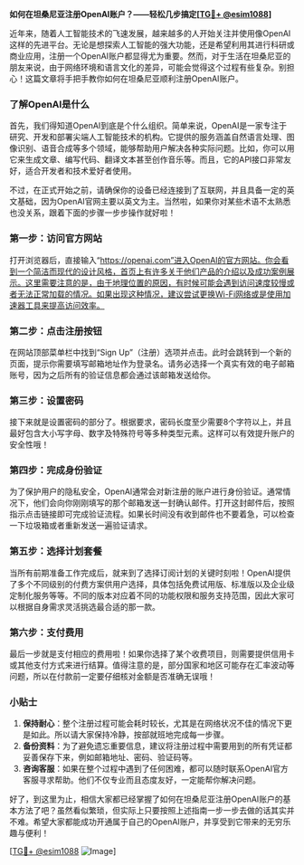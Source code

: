 **如何在坦桑尼亚注册OpenAI账户？——轻松几步搞定[[TG💪+ @esim1088](https://t.me/s/esim1088)]**

近年来，随着人工智能技术的飞速发展，越来越多的人开始关注并使用像OpenAI这样的先进平台。无论是想探索人工智能的强大功能，还是希望利用其进行科研或商业应用，注册一个OpenAI账户都显得尤为重要。然而，对于生活在坦桑尼亚的朋友来说，由于网络环境和语言文化的差异，可能会觉得这个过程有些复杂。别担心！这篇文章将手把手教你如何在坦桑尼亚顺利注册OpenAI账户。

### 了解OpenAI是什么

首先，我们得知道OpenAI到底是个什么组织。简单来说，OpenAI是一家专注于研究、开发和部署尖端人工智能技术的机构。它提供的服务涵盖自然语言处理、图像识别、语音合成等多个领域，能够帮助用户解决各种实际问题。比如，你可以用它来生成文章、编写代码、翻译文本甚至创作音乐等。而且，它的API接口非常友好，适合开发者和技术爱好者使用。

不过，在正式开始之前，请确保你的设备已经连接到了互联网，并且具备一定的英文基础，因为OpenAI官网主要以英文为主。当然啦，如果你对某些术语不太熟悉也没关系，跟着下面的步骤一步步操作就好啦！

### 第一步：访问官方网站

打开浏览器后，直接输入“https://openai.com”进入OpenAI的官方网站。你会看到一个简洁而现代的设计风格，首页上有许多关于他们产品的介绍以及成功案例展示。这里需要注意的是，由于地理位置的原因，有时候可能会遇到访问速度较慢或者无法正常加载的情况。如果出现这种情况，建议尝试更换Wi-Fi网络或是使用加速器工具来提高访问效率。

### 第二步：点击注册按钮

在网站顶部菜单栏中找到“Sign Up”（注册）选项并点击。此时会跳转到一个新的页面，提示你需要填写邮箱地址作为登录名。请务必选择一个真实有效的电子邮箱账号，因为之后所有的验证信息都会通过该邮箱发送给你。

### 第三步：设置密码

接下来就是设置密码的部分了。根据要求，密码长度至少需要8个字符以上，并且最好包含大小写字母、数字及特殊符号等多种类型元素。这样可以有效提升账户的安全性哦！

### 第四步：完成身份验证

为了保护用户的隐私安全，OpenAI通常会对新注册的账户进行身份验证。通常情况下，他们会向你刚刚填写的那个邮箱发送一封确认邮件。打开这封邮件后，按照指示点击链接即可完成验证流程。如果长时间没有收到邮件也不要着急，可以检查一下垃圾箱或者重新发送一遍验证请求。

### 第五步：选择计划套餐

当所有前期准备工作完成后，就来到了选择订阅计划的关键时刻啦！OpenAI提供了多个不同级别的付费方案供用户选择，具体包括免费试用版、标准版以及企业级定制化服务等等。不同的版本对应着不同的功能权限和服务支持范围，因此大家可以根据自身需求灵活挑选最合适的那一款。

### 第六步：支付费用

最后一步就是支付相应的费用啦！如果你选择了某个收费项目，则需要提供信用卡或其他支付方式来进行结算。值得注意的是，部分国家和地区可能存在汇率波动等问题，所以在付款前一定要仔细核对金额是否准确无误哦！

### 小贴士

1. **保持耐心**：整个注册过程可能会耗时较长，尤其是在网络状况不佳的情况下更是如此。所以请大家保持冷静，按部就班地完成每一步骤。
2. **备份资料**：为了避免遗忘重要信息，建议将注册过程中需要用到的所有凭证都妥善保存下来，例如邮箱地址、密码、验证码等。
3. **咨询客服**：如果在整个过程中遇到了任何困难，都可以随时联系OpenAI官方客服寻求帮助。他们不仅专业而且态度友好，一定能帮你解决问题。

好了，到这里为止，相信大家都已经掌握了如何在坦桑尼亚注册OpenAI账户的基本方法了吧？虽然看似繁琐，但实际上只要按照上述指南一步一步去做的话其实并不难。希望大家都能成功开通属于自己的OpenAI账户，并享受到它带来的无穷乐趣与便利！

[[TG💪+ @esim1088](https://t.me/s/esim1088) ![Image](https://i.postimg.cc/4NQfJmqS/Snipaste-2025-05-13-00-14-12.png)]